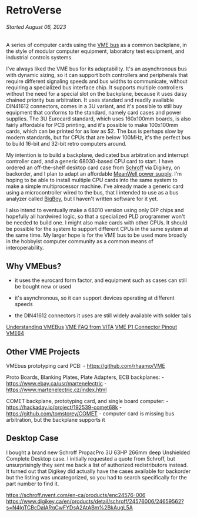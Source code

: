 
RetroVerse
==========

###### *Started August 06, 2023*

A series of computer cards using the [VME bus](https://en.wikipedia.org/wiki/VMEbus) as a common
backplane, in the style of modular computer equipment, laboratory test equipment, and industrial
controls systems.

I've always liked the VME bus for its adaptability.  It's an asynchronous bus with dynamic sizing,
so it can support both controllers and peripherals that require different signaling speeds and bus
widths to communicate, without requiring a specialized bus interface chip.  It supports multiple
controllers without the need for a special slot on the backplane, because it uses daisy chained
priority bus arbitration.  It uses standard and readily available DIN41612 connectors, comes in a 3U
variant, and it's possible to still buy equipment that conforms to the standard, namely card cases
and power supplies.  The 3U Eurocard standard, which uses 160x100mm boards, is also fairly
affordable for PCB printing, and it's possible to make 100x100mm cards, which can be printed for as
low as $2.  The bus is perhaps slow by modern standards, but for CPUs that are below 100MHz, it's
the perfect bus to build 16-bit and 32-bit retro computers around.

My intention is to build a backplane, dedicated bus arbitration and interrupt controller card, and a
generic 68030-based CPU card to start.  I have ordered an off-the-shelf desktop card case from
[Schroff](https://schroff.nvent.com/en-de/products/enc24576-106) via Digikey, on backorder, and I
plan to adapt an affordable [MeanWell power supply](https://www.meanwell.com/productPdf.aspx?i=488).
I'm hoping to be able to install multiple CPU cards into the same system to make a simple
multiprocessor machine.  I've already made a generic card using a microcontroller wired to the bus,
that I intended to use as a bus analyzer called
[BigBoy](https://github.com/transistorfet/retroverse/tree/main/controllers/bigboy), but I haven't
written software for it yet.

I also intend to eventually make a 68010 version using only DIP chips and hopefully all hardwired
logic, so that a specialized PLD programmer won't be needed to build one.  I might also make cards
with other CPUs.  It should be possible for the system to support different CPUs in the same system
at the same time.  My larger hope is for the VME bus to be used more broadly in the hobbyist
computer community as a common means of interoperability.


Why VMEbus?
-----------

* it uses the eurocard form factor, and equipment such as cases can still be bought new or used

* it's asynchronous, so it can support devices operating at different speeds

* the DIN41612 connectors it uses are still widely available with solder tails


[Understanding VMEBus](https://mdavidsaver.github.io/epics-doc/vme/understanding-vme.pdf)
[VME FAQ from VITA](https://www.vita.com/VMEbus-FAQ)
[VME P1 Connector Pinout](https://allpinouts.org/pinouts/connectors/buses/vme-versamodule-eurocard-p1/)
[VME64](https://www.ge.infn.it/~musico/Vme/Vme64.pdf)


Other VME Projects
------------------

VMEbus prototyping card PCB:
    - https://github.com/rhaamo/VME

Proto Boards, Blanking Plates, Plate Adapters, ECB backplanes:
    - https://www.ebay.ca/usr/martenelectric
    - https://www.martenelectric.cz/index.html

COMET backplane, prototyping card, and single board computer:
    - https://hackaday.io/project/192539-comet68k
    - https://github.com/tomstorey/COMET
    - computer card is missing bus arbitration, but the backplane supports it


Desktop Case
------------

I bought a brand new Schroff PropacPro 3U 63HP 266mm deep Unshielded Complete Desktop case.  I
initially requested a quote from Schroff, but unsurprisingly they sent me back a list of authorized
redistributors instead.  It turned out that Digikey did actually have the cases available for
backorder but the listing was uncategorized, so you had to search specifically for the part number
to find it.

https://schroff.nvent.com/en-ca/products/enc24576-006
https://www.digikey.ca/en/products/detail/schroff/24576006/24659562?s=N4IgTCBcDaIARgCwFYDsA2AtABm%2BkAugL5A

